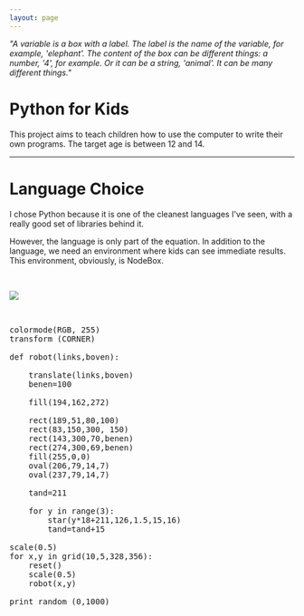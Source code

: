 ```yaml
---
layout: page
---
```

<p><em><span class="big_text">"A variable is a box with a label. The label is the name of the variable, for example, 'elephant'. The content of the box
can be different things: a number, '4', for example. Or it can
be a string, 'animal'. It can be many different things."</span></em></p>

<h1>Python for Kids</h1>

<p>This project aims to teach children how to use the computer to write their own programs. The target age is between 12 and 14. </p>

<hr />

<h1>Language Choice</h1>

<p>I chose Python because it is one of the cleanest languages I've seen, with a really good set of libraries behind it. </p>

<p>However, the language is only part of the equation. In addition to the language, we need an environment where kids can see immediate results. This environment, obviously, is NodeBox.</p>

<p><br /></p>

<p><img src="http://nodebox.net/code/static/media/robot1.jpg" /></p>

<p><br /></p>

<pre>
colormode(RGB, 255)
transform (CORNER)

def robot(links,boven):

    translate(links,boven)
    benen=100

    fill(194,162,272)

    rect(189,51,80,100)
    rect(83,150,300, 150)
    rect(143,300,70,benen)
    rect(274,300,69,benen)
    fill(255,0,0)
    oval(206,79,14,7)
    oval(237,79,14,7)

    tand=211

    for y in range(3):
        star(y*18+211,126,1.5,15,16)
        tand=tand+15

scale(0.5)
for x,y in grid(10,5,328,356):        
    reset()
    scale(0.5)
    robot(x,y)

print random (0,1000)
</pre>
